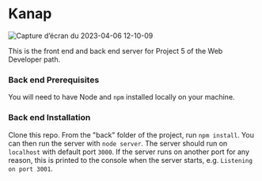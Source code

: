 # Kanap #
![Capture d’écran du 2023-04-06 12-10-09](https://user-images.githubusercontent.com/101470978/230365793-9f752e33-9229-46e6-8554-61c920ef4abf.png)

This is the front end and back end server for Project 5 of the Web Developer path.

### Back end Prerequisites ###

You will need to have Node and `npm` installed locally on your machine.

### Back end Installation ###

Clone this repo. From the "back" folder of the project, run `npm install`. You 
can then run the server with `node server`. 
The server should run on `localhost` with default port `3000`. If the
server runs on another port for any reason, this is printed to the
console when the server starts, e.g. `Listening on port 3001`.
